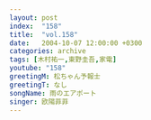 ```yaml
---
layout: post
index:  "158"
title:  "vol.158"
date:   2004-10-07 12:00:00 +0300
categories: archive
tags: [木村祐一,東野圭吾,家電]
youtube: "158"
greetingM: 松ちゃん予報士
greetingT: なし
songName: 雨のエアポート
singer: 欧陽菲菲
---
```

